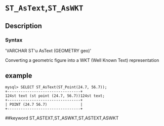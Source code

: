 # `ST_AsText`,`ST_AsWKT`
## Description
### Syntax

'VARCHAR ST'u AsText (GEOMETRY geo)'


Converting a geometric figure into a WKT (Well Known Text) representation

## example

```
mysql> SELECT ST_AsText(ST_Point(24.7, 56.7));
+---------------------------------+
124st text (st point (24.7, 56.7))124st text;
+---------------------------------+
| POINT (24.7 56.7)               |
+---------------------------------+
```
##keyword
ST_ASTEXT,ST_ASWKT,ST,ASTEXT,ASWKT
